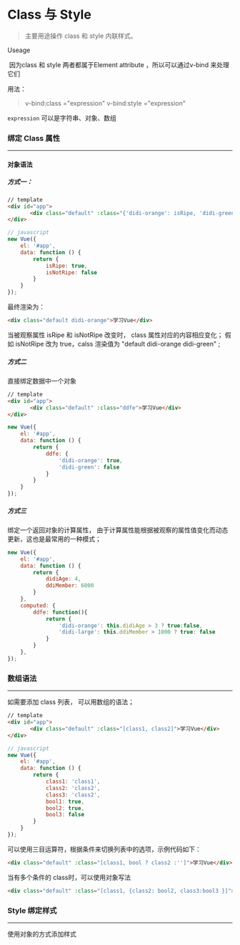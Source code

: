 



# Class 与 Style

> 主要用途操作 class  和 style 内联样式。

Useage

​	因为class 和 style 两者都属于Element  attribute ，所以可以通过v-bind 来处理它们

用法：

> v-bind:class ="expression"
> v-bind:style ="expression"

`expression`  可以是字符串、对象、数组 

### 绑定 Class 属性

------

#### 对象语法

##### 方式一：

```html
// template
<div id="app">
       <div class="default" :class="{'didi-orange': isRipe, 'didi-green': isNotRipe}">学习Vue</div>
</div>
```

```javascript
// javascript
new Vue({
    el: '#app',
    data: function () {
        return {
            isRipe: true,
            isNotRipe: false
        }
    }
});
```

最终渲染为：

```html
<div class="default didi-orange">学习Vue</div>
```

当被观察属性 isRipe 和  isNotRipe 改变时， class 属性对应的内容相应变化； 假如 isNotRipe 改为 true，calss 渲染值为 "default didi-orange didi-green" ;  

##### 方式二

直接绑定数据中一个对象

```html
// template
<div id="app">
       <div class="default" :class="ddfe">学习Vue</div>
</div>
```

```javascript
new Vue({
	el: '#app',
 	data: function () {
     	return {
        	ddfe: {
                'didi-orange': true,
                'didi-green': false
        	}
		}
	}
});
```

##### 方式三

绑定一个返回对象的计算属性， 由于计算属性能根据被观察的属性值变化而动态更新，这也是最常用的一种模式；

```javascript
new Vue({
    el: '#app',
    data: function () {
        return {
            didiAge: 4,
            ddiMember: 6000
        }
    },
    computed: {
        ddfe: function(){
            return {
                'didi-orange': this.didiAge > 3 ? true:false,
                'didi-large': this.ddiMember > 1000 ? true: false 
            }
        }
    },
});
```

### 数组语法

------

如需要添加 class 列表， 可以用数组的语法；

```html
// template
<div id="app">
       <div class="default" :class="[class1, class2]">学习Vue</div>
</div>
```

```javascript
// javascript
new Vue({
    el: '#app',
    data: function () {
        return {
            class1: 'class1',
            class2: 'class2',
            class3: 'class2',
            bool1: true,
            bool2: true,
            bool3: false
        }
    }
});
```

可以使用三目运算符，根据条件来切换列表中的选项，示例代码如下：

```html
<div class="default" :class="[class1, bool ? class2 :'']">学习Vue</div>
```

当有多个条件的 class时，可以使用对象写法

```html
<div class="default" :class="[class1, {class2: bool2, class3:bool3 }]">学习Vue</div>
```



### Style 绑定样式

------

使用对象的方式添加样式